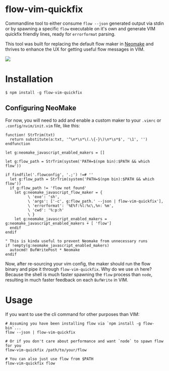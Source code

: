 # flow-vim-quickfix

Commandline tool to either consume `flow --json` generated output via stdin or
by spawning a specific `flow` executable on it's own and generate VIM quickfix
friendly lines, ready for `errorformat` parsing.

This tool was built for replacing the default flow maker in
[Neomake](https://github.com/neomake/neomake) and thrives to enhance the UX for
getting useful flow messages in VIM.

![](https://raw.github.com/ryyppy/flow-vim-quickfix/master/docs/screenshot-1.png)

# Installation

```
$ npm install -g flow-vim-quickfix
```

## Configuring NeoMake

For now, you will need to add and enable a custom maker to your `.vimrc` or
`.config/nvim/init.vim` file, like this:

```viml
function! StrTrim(txt)
  return substitute(a:txt, '^\n*\s*\(.\{-}\)\n*\s*$', '\1', '')
endfunction

let g:neomake_javascript_enabled_makers = []

let g:flow_path = StrTrim(system('PATH=$(npm bin):$PATH && which flow'))

if findfile('.flowconfig', '.;') !=# ''
  let g:flow_path = StrTrim(system('PATH=$(npm bin):$PATH && which flow'))
  if g:flow_path != 'flow not found'
    let g:neomake_javascript_flow_maker = {
          \ 'exe': 'sh',
          \ 'args': ['-c', g:flow_path.' --json | flow-vim-quickfix'],
          \ 'errorformat': '%E%f:%l:%c\,%n: %m',
          \ 'cwd': '%:p:h' 
          \ }
    let g:neomake_javascript_enabled_makers = g:neomake_javascript_enabled_makers + [ 'flow']
  endif
endif

" This is kinda useful to prevent Neomake from unnecessary runs
if !empty(g:neomake_javascript_enabled_makers)
  autocmd! BufWritePost * Neomake
endif
```

Now, after re-sourcing your vim config, the maker should run the flow binary and
pipe it through `flow-vim-quickfix`. Why do we use `sh` here? Because the shell
is much faster spawning the `flow` process than `node`, resulting in much faster
feedback on each `BufWrite` in VIM.

# Usage

If you want to use the cli command for other purposes than VIM:

```
# Assuming you have been installing flow via `npm install -g flow-bin`...
flow --json | flow-vim-quickfix

# Or if you don't care about performance and want `node` to spawn flow for you
flow-vim-quickfix /path/to/your/flow

# You can also just use flow from $PATH
flow-vim-quickfix flow
```
